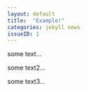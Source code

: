 ```yaml
---
layout: default
title:  "Example!"
categories: jekyll news
issueID: 1
---
```


some text...


some text2...



some text3...
